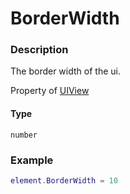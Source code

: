 # BorderWidth

### Description

The border width of the ui.

Property of [UIView](/classes/UIView/)

#### Type

`number`

### Example

```lua
element.BorderWidth = 10
```
